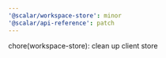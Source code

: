 ```yaml
---
'@scalar/workspace-store': minor
'@scalar/api-reference': patch
---
```


chore(workspace-store): clean up client store
